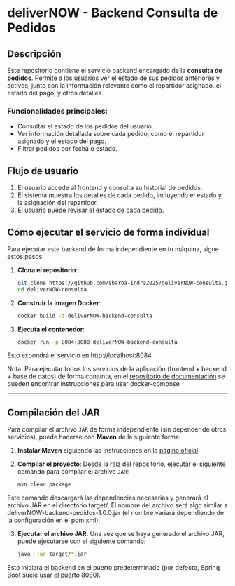 # deliverNOW - Backend Consulta de Pedidos

## Descripción

Este repositorio contiene el servicio backend encargado de la **consulta de pedidos**. Permite a los usuarios ver el estado de sus pedidos anteriores y activos, junto con la información relevante como el repartidor asignado, el estado del pago, y otros detalles.

### Funcionalidades principales:
- Consultar el estado de los pedidos del usuario.
- Ver información detallada sobre cada pedido, como el repartidor asignado y el estado del pago.
- Filtrar pedidos por fecha o estado.

## Flujo de usuario

1. El usuario accede al frontend y consulta su historial de pedidos.
2. El sistema muestra los detalles de cada pedido, incluyendo el estado y la asignación del repartidor.
3. El usuario puede revisar el estado de cada pedido.

## Cómo ejecutar el servicio de forma individual

Para ejecutar este backend de forma independiente en tu máquina, sigue estos pasos:

1. **Clona el repositorio**:

   ```bash
   git clone https://github.com/sbarba-indra2025/deliverNOW-consulta.git
   cd deliverNOW-consulta

2. **Construir la imagen Docker**:

   ```bash
   docker build -t deliverNOW-backend-consulta .

3. **Ejecuta el contenedor**:

   ```bash
   docker run -p 8084:8080 deliverNOW-backend-consulta

Esto expondrá el servicio en http://localhost:8084.

Nota: Para ejecutar todos los servicios de la aplicación (frontend + backend + base de datos) de forma conjunta, en el [repositorio de documentación](https://github.com/sbarba-indra2025/deliverNOW-docs/) se pueden encontrar instrucciones para usar docker-compose

---

## Compilación del JAR

Para compilar el archivo `JAR` de forma independiente (sin depender de otros servicios), puede hacerse con **Maven** de la siguiente forma:

1. **Instalar Maven** siguiendo las instrucciones en la [página oficial](https://maven.apache.org/install.html).

2. **Compilar el proyecto**: Desde la raíz del repositorio, ejecutar el siguiente comando para compilar el archivo `JAR`:

   ```bash
   mvn clean package

Este comando descargará las dependencias necesarias y generará el archivo JAR en el directorio target/. El nombre del archivo será algo similar a deliverNOW-backend-pedidos-1.0.0.jar (el nombre variará dependiendo de la configuración en el pom.xml).

3. **Ejecutar el archivo JAR**: Una vez que se haya generado el archivo JAR, puede ejecutarse con el siguiente comando:

   ```bash
   java -jar target/*.jar
   
Esto iniciará el backend en el puerto predeterminado (por defecto, Spring Boot suele usar el puerto 8080).
